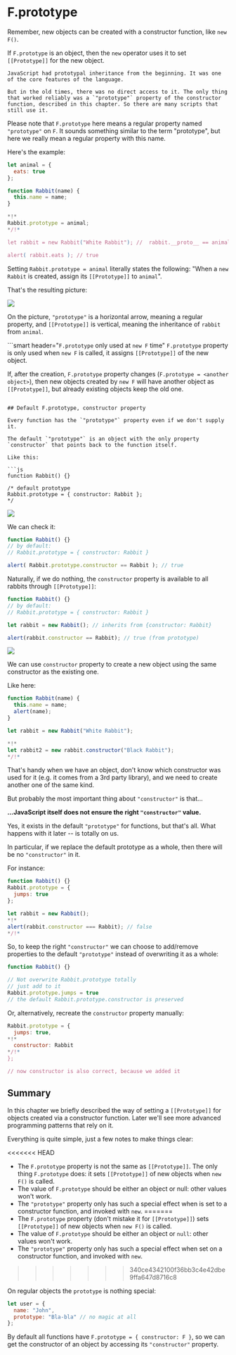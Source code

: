 # F.prototype

Remember, new objects can be created with a constructor function, like `new F()`.

If `F.prototype` is an object, then the `new` operator uses it to set `[[Prototype]]` for the new object.

```smart
JavaScript had prototypal inheritance from the beginning. It was one of the core features of the language.

But in the old times, there was no direct access to it. The only thing that worked reliably was a `"prototype"` property of the constructor function, described in this chapter. So there are many scripts that still use it.
```

Please note that `F.prototype` here means a regular property named `"prototype"` on `F`. It sounds something similar to the term "prototype", but here we really mean a regular property with this name.

Here's the example:

```js run
let animal = {
  eats: true
};

function Rabbit(name) {
  this.name = name;
}

*!*
Rabbit.prototype = animal;
*/!*

let rabbit = new Rabbit("White Rabbit"); //  rabbit.__proto__ == animal

alert( rabbit.eats ); // true
```

Setting `Rabbit.prototype = animal` literally states the following: "When a `new Rabbit` is created, assign its `[[Prototype]]` to `animal`".

That's the resulting picture:

![](proto-constructor-animal-rabbit.svg)

On the picture, `"prototype"` is a horizontal arrow, meaning a regular property, and `[[Prototype]]` is vertical, meaning the inheritance of `rabbit` from `animal`.

```smart header="`F.prototype` only used at `new F` time"
`F.prototype` property is only used when `new F` is called, it assigns `[[Prototype]]` of the new object.

If, after the creation, `F.prototype` property changes (`F.prototype = <another object>`), then new objects created by `new F` will have another object as `[[Prototype]]`, but already existing objects keep the old one.
```

## Default F.prototype, constructor property

Every function has the `"prototype"` property even if we don't supply it.

The default `"prototype"` is an object with the only property `constructor` that points back to the function itself.

Like this:

```js
function Rabbit() {}

/* default prototype
Rabbit.prototype = { constructor: Rabbit };
*/
```

![](function-prototype-constructor.svg)

We can check it:

```js run
function Rabbit() {}
// by default:
// Rabbit.prototype = { constructor: Rabbit }

alert( Rabbit.prototype.constructor == Rabbit ); // true
```

Naturally, if we do nothing, the `constructor` property is available to all rabbits through  `[[Prototype]]`:

```js run
function Rabbit() {}
// by default:
// Rabbit.prototype = { constructor: Rabbit }

let rabbit = new Rabbit(); // inherits from {constructor: Rabbit}

alert(rabbit.constructor == Rabbit); // true (from prototype)
```

![](rabbit-prototype-constructor.svg)

We can use `constructor` property to create a new object using the same constructor as the existing one.

Like here:

```js run
function Rabbit(name) {
  this.name = name;
  alert(name);
}

let rabbit = new Rabbit("White Rabbit");

*!*
let rabbit2 = new rabbit.constructor("Black Rabbit");
*/!*
```

That's handy when we have an object, don't know which constructor was used for it (e.g. it comes from a 3rd party library), and we need to create another one of the same kind.

But probably the most important thing about `"constructor"` is that...

**...JavaScript itself does not ensure the right `"constructor"` value.**

Yes, it exists in the default `"prototype"` for functions, but that's all. What happens with it later -- is totally on us.

In particular, if we replace the default prototype as a whole, then there will be no `"constructor"` in it.

For instance:

```js run
function Rabbit() {}
Rabbit.prototype = {
  jumps: true
};

let rabbit = new Rabbit();
*!*
alert(rabbit.constructor === Rabbit); // false
*/!*
```

So, to keep the right `"constructor"` we can choose to add/remove properties to the default `"prototype"` instead of overwriting it as a whole:

```js
function Rabbit() {}

// Not overwrite Rabbit.prototype totally
// just add to it
Rabbit.prototype.jumps = true
// the default Rabbit.prototype.constructor is preserved
```

Or, alternatively, recreate the `constructor` property manually:

```js
Rabbit.prototype = {
  jumps: true,
*!*
  constructor: Rabbit
*/!*
};

// now constructor is also correct, because we added it
```


## Summary

In this chapter we briefly described the way of setting a `[[Prototype]]` for objects created via a constructor function. Later we'll see more advanced programming patterns that rely on it.

Everything is quite simple, just a few notes to make things clear:

<<<<<<< HEAD
- The `F.prototype` property is not the same as `[[Prototype]]`. The only thing `F.prototype` does: it sets `[[Prototype]]` of new objects when `new F()` is called.
- The value of `F.prototype` should be either an object or null: other values won't work.
-  The `"prototype"` property only has such a special effect when is set to a constructor function, and invoked with `new`.
=======
- The `F.prototype` property (don't mistake it for `[[Prototype]]`) sets `[[Prototype]]` of new objects when `new F()` is called.
- The value of `F.prototype` should be either an object or `null`: other values won't work.
-  The `"prototype"` property only has such a special effect when set on a constructor function, and invoked with `new`.
>>>>>>> 340ce4342100f36bb3c4e42dbe9ffa647d8716c8

On regular objects the `prototype` is nothing special:
```js
let user = {
  name: "John",
  prototype: "Bla-bla" // no magic at all
};
```

By default all functions have `F.prototype = { constructor: F }`, so we can get the constructor of an object by accessing its `"constructor"` property.
